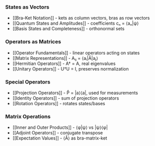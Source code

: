 ### States as Vectors
- [[Bra-Ket Notation]] - kets as column vectors, bras as row vectors
- [[Quantum States and Amplitudes]] - coefficients cₙ = ⟨aₙ|ψ⟩
- [[Basis States and Completeness]] - orthonormal sets
### Operators as Matrices
- [[Operator Fundamentals]] - linear operators acting on states
- [[Matrix Representations]] - Aᵢⱼ = ⟨aᵢ|Â|aⱼ⟩
- [[Hermitian Operators]] - A† = A, real eigenvalues
- [[Unitary Operators]] - U†U = I, preserves normalization
### Special Operators
- [[Projection Operators]] - P̂ = |a⟩⟨a|, used for measurements
- [[Identity Operators]] - sum of projection operators
- [[Rotation Operators]] - rotates states/bases
### Matrix Operations
- [[Inner and Outer Products]] - ⟨φ|ψ⟩ vs |ψ⟩⟨φ|
- [[Adjoint Operators]] - conjugate transpose
- [[Expectation Values]] - ⟨Â⟩ as bra-matrix-ket